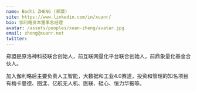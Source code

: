```yaml
---
name: Bodhi ZHENG (郑譞)
site: https://www.linkedin.com/in/xuanr/
bio: 伽利略资本董事总经理
avatar: /assets/peoples/xuan-zheng/avatar.jpg
email: zheng@xuanr.net
twitter: 
---
```


郑譞是原洛神科技联合创始人，前互联网量化平台联合创始人，前鼎象量化基金合伙人。

加入伽利略后主要负责人工智能，大数据和工业4.0赛道，投资和管理的知名项目有梅卡曼德、图漾、亿航无人机、医联、硅心、恒力华振等。
